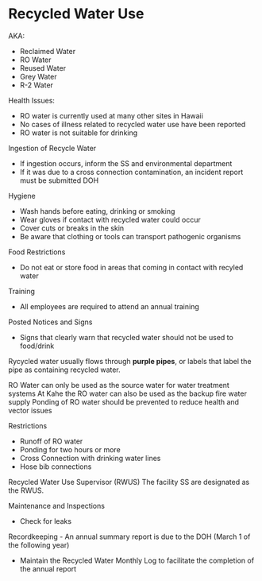 # Recycled Water Use

AKA:
-	Reclaimed Water
-	RO Water
-	Reused Water
-	Grey Water
-	R-2 Water

Health Issues:
-	RO water is currently used at many other sites in Hawaii
-	No cases of illness related to recycled water use have been reported
-	RO water is not suitable for drinking

Ingestion of Recycle Water
-	If ingestion occurs, inform the SS and environmental department
-	If it was due to a cross connection contamination, an incident report must be submitted DOH

Hygiene
-	Wash hands before eating, drinking or smoking
-	Wear gloves if contact with recycled water could occur
-	Cover cuts or breaks in the skin
-	Be aware that clothing or tools can transport pathogenic organisms

Food Restrictions
-	Do not eat or store food in areas that coming in contact with recyled water

Training
-	All employees are required to attend an annual training

Posted Notices and Signs
-	Signs that clearly warn that recycled water should not be used to food/drink

Rycycled water usually flows through **purple pipes**, or labels that label the pipe as containing recycled water.

RO Water can only be used as the source water for water treatment systems
At Kahe the RO water can also be used as the backup fire water supply
Ponding of RO water should be prevented to reduce health and vector issues

Restrictions
-	Runoff of RO water
-	Ponding for two hours or more
-	Cross Connection with drinking water lines
-	Hose bib connections

Recycled Water Use Supervisor (RWUS)
The facility SS are designated as the RWUS.

Maintenance and Inspections
-	Check for leaks

Recordkeeping - An annual summary report is due to the DOH (March 1 of the following year)
-	Maintain the Recycled Water Monthly Log to facilitate the completion of the annual report

